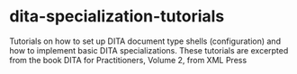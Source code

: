 dita-specialization-tutorials
=============================

Tutorials on how to set up DITA document type shells (configuration) and how to implement basic DITA specializations. These tutorials are excerpted from the book DITA for Practitioners, Volume 2, from XML Press
